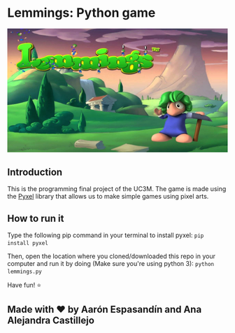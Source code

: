 # Lemmings: Python game
![Lemmings banner](https://github.com/aaronespasa/lemmings-py/blob/main/assets/banner.jpg)

## Introduction
This is the programming final project of the UC3M.
The game is made using the [Pyxel](https://github.com/kitao/pyxel) library that allows us to make simple games using pixel arts.

## How to run it
Type the following pip command in your terminal to install pyxel:
`pip install pyxel`

Then, open the location where you cloned/downloaded this repo in your computer and run it by doing (Make sure you're using python 3):
`python lemmings.py`

Have fun! ⭐

## Made with ♥ by Aarón Espasandín and Ana Alejandra Castillejo